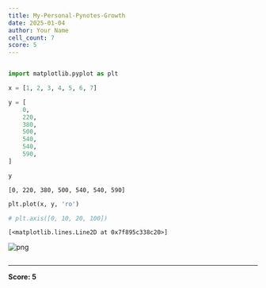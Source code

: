 ```yaml
---
title: My-Personal-Pynotes-Growth
date: 2025-01-04
author: Your Name
cell_count: 7
score: 5
---
```


```python

```


```python
import matplotlib.pyplot as plt
```


```python
x = [1, 2, 3, 4, 5, 6, 7]
```


```python
y = [
    0,
    220,
    380,
    500,
    540,
    540,
    590,
]
```


```python
y
```




    [0, 220, 380, 500, 540, 540, 590]




```python
plt.plot(x, y, 'ro')

# plt.axis([0, 10, 20, 100])
```




    [<matplotlib.lines.Line2D at 0x7f895c338c20>]




    
![png](/mlnotes/images/my-personal-pynotes-growth_5_1.png)
    



```python

```


---
**Score: 5**